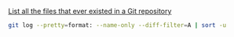 [List all the files that ever existed in a Git repository](https://stackoverflow.com/questions/543346/list-all-the-files-that-ever-existed-in-a-git-repository)

```bash
git log --pretty=format: --name-only --diff-filter=A | sort -u
```
